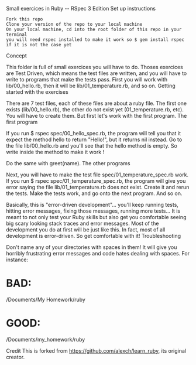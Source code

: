 Small exercices in Ruby -- RSpec 3 Edition
Set up instructions

    Fork this repo
    Clone your version of the repo to your local machine
    On your local machine, cd into the root folder of this repo in your terminal
    you will need rspec installed to make it work so $ gem install rspec if it is not the case yet

Concept

This folder is full of small exercices you will have to do. Thoses exercices are Test Driven, which means the test files are written, and you will have to write to programs that make the tests pass. First you will work with lib/00_hello.rb, then it will be lib/01_temperature.rb, and so on.
Getting started with the exercises

There are 7 test files, each of these files are about a ruby file. The first one exists (lib/00_hello.rb), the other do not exist yet (01_temperature.rb, etc). You will have to create them. But first let's work with the first program.
The first program

If you run $ rspec spec/00_hello_spec.rb, the program will tell you that it expect the method hello to return "Hello!", but it returns nil instead. Go to the file lib/00_hello.rb and you'll see that the hello method is empty. So write inside the method to make it work !

Do the same with greet(name).
The other programs

Next, you will have to make the test file spec/01_temperature_spec.rb work. If you run $ rspec spec/01_temperature_spec.rb, the program will give you error saying the file lib/01_temperature.rb does not exist. Create it and rerun the tests. Make the tests work, and go onto the next program. And so on.

Basically, this is "error-driven development"... you'll keep running tests, hitting error messages, fixing those messages, running more tests... It is meant to not only test your Ruby skills but also get you comfortable seeing big scary looking stack traces and error messages. Most of the development you do at first will be just like this. In fact, most of all development is error-driven. So get comfortable with it!
Troubleshooting

Don't name any of your directories with spaces in them! It will give you horribly frustrating error messages and code hates dealing with spaces. For instance:

# BAD:
/Documents/My Homework/ruby

# GOOD:
/Documents/my_homework/ruby

Credit
This is forked from https://github.com/alexch/learn_ruby, its original creator.

